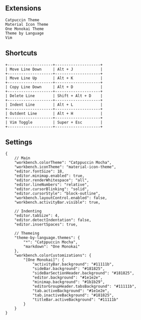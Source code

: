 ## Extensions
    Catpuccin Theme
    Material Icon Theme
    One Monokai Theme
    Theme by Language
    Vim

## Shortcuts
    +--------------------+--------------------+
    | Move Line Down     | Alt + J            |
    +--------------------+--------------------+
    | Move Line Up       | Alt + K            |
    +--------------------+--------------------+
    | Copy Line Down     | Alt + D            |
    +--------------------+--------------------+
    | Delete Line        | Shift + Alt + D    |
    +--------------------+--------------------+
    | Indent Line        | Alt + L            |
    +--------------------+--------------------+
    | Outdent Line       | Alt + H            |
    +--------------------+--------------------+
    | Vim Toggle         | Super + Esc        |
    +--------------------+--------------------+

## Settings
    {
        // Main
        "workbench.colorTheme": "Catppuccin Mocha",
        "workbench.iconTheme": "material-icon-theme",
        "editor.fontSize": 18,
        "editor.minimap.enabled": true,
        "editor.renderWhitespace": "all",
        "editor.lineNumbers": "relative",
        "editor.cursorBlinking": "solid",
        "editor.cursorStyle": "block-outline",
        "workbench.layoutControl.enabled": false,
        "workbench.activityBar.visible": true,

        // Indenting
        "editor.tabSize": 4,
        "editor.detectIndentation": false,
        "editor.insertSpaces": true,

        // Themeing
        "theme-by-language.themes": {
            "*": "Catppuccin Mocha",
            "markdown": "One Monokai"
        },
        "workbench.colorCustomizations": {
            "[One Monokai]": {
                "activityBar.background": "#11111b",
                "sideBar.background": "#181825",
                "sideBarSectionHeader.background": "#181825",
                "editor.background": "#1e1e2e",
                "minimap.background": "#1b1b29",
                "editorGroupHeader.tabsBackground": "#11111b",
                "tab.activeBackground": "#1e1e2e",
                "tab.inactiveBackground": "#181825",
                "titleBar.activeBackground": "#11111b"
            }
        }
    }